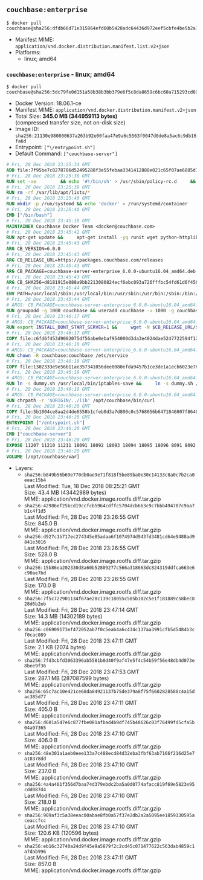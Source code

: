 ## `couchbase:enterprise`

```console
$ docker pull couchbase@sha256:dfdb66d71e315864efd60b5428adc64436d972eef5cbfe4be5b2a123d1b93bc5
```

-	Manifest MIME: `application/vnd.docker.distribution.manifest.list.v2+json`
-	Platforms:
	-	linux; amd64

### `couchbase:enterprise` - linux; amd64

```console
$ docker pull couchbase@sha256:5dc79fe0d151a58b38b3bb379e6f5c8da8659c6bc60a715293cd6995aa77b36e
```

-	Docker Version: 18.06.1-ce
-	Manifest MIME: `application/vnd.docker.distribution.manifest.v2+json`
-	Total Size: **345.0 MB (344959113 bytes)**  
	(compressed transfer size, not on-disk size)
-	Image ID: `sha256:21130e980800637a263b92e00faa47e9a6c5563f0047d0de8a5ac6c9db16fa6d`
-	Entrypoint: `["\/entrypoint.sh"]`
-	Default Command: `["couchbase-server"]`

```dockerfile
# Fri, 28 Dec 2018 23:25:34 GMT
ADD file:7f95be7c8278786d52495288f3e55febaa3341412888e021c65f07ae6885d1ff in / 
# Fri, 28 Dec 2018 23:25:38 GMT
RUN set -xe 		&& echo '#!/bin/sh' > /usr/sbin/policy-rc.d 	&& echo 'exit 101' >> /usr/sbin/policy-rc.d 	&& chmod +x /usr/sbin/policy-rc.d 		&& dpkg-divert --local --rename --add /sbin/initctl 	&& cp -a /usr/sbin/policy-rc.d /sbin/initctl 	&& sed -i 's/^exit.*/exit 0/' /sbin/initctl 		&& echo 'force-unsafe-io' > /etc/dpkg/dpkg.cfg.d/docker-apt-speedup 		&& echo 'DPkg::Post-Invoke { "rm -f /var/cache/apt/archives/*.deb /var/cache/apt/archives/partial/*.deb /var/cache/apt/*.bin || true"; };' > /etc/apt/apt.conf.d/docker-clean 	&& echo 'APT::Update::Post-Invoke { "rm -f /var/cache/apt/archives/*.deb /var/cache/apt/archives/partial/*.deb /var/cache/apt/*.bin || true"; };' >> /etc/apt/apt.conf.d/docker-clean 	&& echo 'Dir::Cache::pkgcache ""; Dir::Cache::srcpkgcache "";' >> /etc/apt/apt.conf.d/docker-clean 		&& echo 'Acquire::Languages "none";' > /etc/apt/apt.conf.d/docker-no-languages 		&& echo 'Acquire::GzipIndexes "true"; Acquire::CompressionTypes::Order:: "gz";' > /etc/apt/apt.conf.d/docker-gzip-indexes 		&& echo 'Apt::AutoRemove::SuggestsImportant "false";' > /etc/apt/apt.conf.d/docker-autoremove-suggests
# Fri, 28 Dec 2018 23:25:39 GMT
RUN rm -rf /var/lib/apt/lists/*
# Fri, 28 Dec 2018 23:25:40 GMT
RUN mkdir -p /run/systemd && echo 'docker' > /run/systemd/container
# Fri, 28 Dec 2018 23:25:40 GMT
CMD ["/bin/bash"]
# Fri, 28 Dec 2018 23:45:18 GMT
MAINTAINER Couchbase Docker Team <docker@couchbase.com>
# Fri, 28 Dec 2018 23:45:42 GMT
RUN apt-get update &&     apt-get install -yq runit wget python-httplib2 chrpath tzdata     lsof lshw sysstat net-tools numactl  &&     apt-get autoremove && apt-get clean &&     rm -rf /var/lib/apt/lists/* /tmp/* /var/tmp/*
# Fri, 28 Dec 2018 23:45:43 GMT
ARG CB_VERSION=6.0.0
# Fri, 28 Dec 2018 23:45:43 GMT
ARG CB_RELEASE_URL=https://packages.couchbase.com/releases
# Fri, 28 Dec 2018 23:45:43 GMT
ARG CB_PACKAGE=couchbase-server-enterprise_6.0.0-ubuntu16.04_amd64.deb
# Fri, 28 Dec 2018 23:45:43 GMT
ARG CB_SHA256=d8181915e088a9bb2213080824ecf6ebc093a726fffbc54fd61d6f456781f686
# Fri, 28 Dec 2018 23:45:44 GMT
ENV PATH=/usr/local/sbin:/usr/local/bin:/usr/sbin:/usr/bin:/sbin:/bin:/opt/couchbase/bin:/opt/couchbase/bin/tools:/opt/couchbase/bin/install
# Fri, 28 Dec 2018 23:45:44 GMT
# ARGS: CB_PACKAGE=couchbase-server-enterprise_6.0.0-ubuntu16.04_amd64.deb CB_RELEASE_URL=https://packages.couchbase.com/releases CB_SHA256=d8181915e088a9bb2213080824ecf6ebc093a726fffbc54fd61d6f456781f686 CB_VERSION=6.0.0
RUN groupadd -g 1000 couchbase && useradd couchbase -u 1000 -g couchbase -M
# Fri, 28 Dec 2018 23:46:17 GMT
# ARGS: CB_PACKAGE=couchbase-server-enterprise_6.0.0-ubuntu16.04_amd64.deb CB_RELEASE_URL=https://packages.couchbase.com/releases CB_SHA256=d8181915e088a9bb2213080824ecf6ebc093a726fffbc54fd61d6f456781f686 CB_VERSION=6.0.0
RUN export INSTALL_DONT_START_SERVER=1 &&     wget -N $CB_RELEASE_URL/$CB_VERSION/$CB_PACKAGE &&     echo "$CB_SHA256  $CB_PACKAGE" | sha256sum -c - &&     dpkg -i ./$CB_PACKAGE && rm -f ./$CB_PACKAGE
# Fri, 28 Dec 2018 23:46:17 GMT
COPY file:c6fd6f453d9002075df56abe0ebaf954000d3da3e4024dae5247722594f1295f in /etc/service/couchbase-server/run 
# Fri, 28 Dec 2018 23:46:18 GMT
# ARGS: CB_PACKAGE=couchbase-server-enterprise_6.0.0-ubuntu16.04_amd64.deb CB_RELEASE_URL=https://packages.couchbase.com/releases CB_SHA256=d8181915e088a9bb2213080824ecf6ebc093a726fffbc54fd61d6f456781f686 CB_VERSION=6.0.0
RUN chown -R couchbase:couchbase /etc/service
# Fri, 28 Dec 2018 23:46:18 GMT
COPY file:1302333e9e56b11ae357341056dee0080efda9457b1ce3de1a1ecb6023e760ae in /usr/local/bin/ 
# Fri, 28 Dec 2018 23:46:19 GMT
# ARGS: CB_PACKAGE=couchbase-server-enterprise_6.0.0-ubuntu16.04_amd64.deb CB_RELEASE_URL=https://packages.couchbase.com/releases CB_SHA256=d8181915e088a9bb2213080824ecf6ebc093a726fffbc54fd61d6f456781f686 CB_VERSION=6.0.0
RUN ln -s dummy.sh /usr/local/bin/iptables-save &&     ln -s dummy.sh /usr/local/bin/lvdisplay &&     ln -s dummy.sh /usr/local/bin/vgdisplay &&     ln -s dummy.sh /usr/local/bin/pvdisplay
# Fri, 28 Dec 2018 23:46:19 GMT
# ARGS: CB_PACKAGE=couchbase-server-enterprise_6.0.0-ubuntu16.04_amd64.deb CB_RELEASE_URL=https://packages.couchbase.com/releases CB_SHA256=d8181915e088a9bb2213080824ecf6ebc093a726fffbc54fd61d6f456781f686 CB_VERSION=6.0.0
RUN chrpath -r '$ORIGIN/../lib' /opt/couchbase/bin/curl
# Fri, 28 Dec 2018 23:46:20 GMT
COPY file:5b1804ce8aa2d4de6558b1cfeb0d3a7d800c0c5768056b6471846007f864830e in / 
# Fri, 28 Dec 2018 23:46:20 GMT
ENTRYPOINT ["/entrypoint.sh"]
# Fri, 28 Dec 2018 23:46:20 GMT
CMD ["couchbase-server"]
# Fri, 28 Dec 2018 23:46:20 GMT
EXPOSE 11207 11210 11211 18091 18092 18093 18094 18095 18096 8091 8092 8093 8094 8095 8096
# Fri, 28 Dec 2018 23:46:20 GMT
VOLUME [/opt/couchbase/var]
```

-	Layers:
	-	`sha256:b849b56b69e770db0ae9e71f818f5be89ba0e30c14133c8a0c7b2ca0eeac15b4`  
		Last Modified: Tue, 18 Dec 2018 08:25:21 GMT  
		Size: 43.4 MB (43442989 bytes)  
		MIME: application/vnd.docker.image.rootfs.diff.tar.gzip
	-	`sha256:42986ef25bcd19ccfcb5964cdffc5704dcb663c9c7bbb494707c9aa7b1c4f1d5`  
		Last Modified: Fri, 28 Dec 2018 23:26:55 GMT  
		Size: 845.0 B  
		MIME: application/vnd.docker.image.rootfs.diff.tar.gzip
	-	`sha256:d927c1b717ec274345e85adaa6f1074974d943fd3481cd64e9488ad9841e3016`  
		Last Modified: Fri, 28 Dec 2018 23:26:55 GMT  
		Size: 528.0 B  
		MIME: application/vnd.docker.image.rootfs.diff.tar.gzip
	-	`sha256:15b86ea202330d8a60b52809277c566a318663dc824319ddfca663e6c90ae7bd`  
		Last Modified: Fri, 28 Dec 2018 23:26:55 GMT  
		Size: 170.0 B  
		MIME: application/vnd.docker.image.rootfs.diff.tar.gzip
	-	`sha256:7f5c722901134f67ae28c139c18055c585b102c5e1f181889c58bec828d6b2eb`  
		Last Modified: Fri, 28 Dec 2018 23:47:14 GMT  
		Size: 14.3 MB (14302189 bytes)  
		MIME: application/vnd.docker.image.rootfs.diff.tar.gzip
	-	`sha256:c06909173ef472052ab7f0c5eab4a6c434c137aa3991cfb5d5484b3cf0cac089`  
		Last Modified: Fri, 28 Dec 2018 23:47:11 GMT  
		Size: 2.1 KB (2074 bytes)  
		MIME: application/vnd.docker.image.rootfs.diff.tar.gzip
	-	`sha256:7fd3cbfd3063396ab5581b0d40f9af47e5f4c54b59f56e48db4d073e8bee9f36`  
		Last Modified: Fri, 28 Dec 2018 23:47:53 GMT  
		Size: 287.1 MB (287087599 bytes)  
		MIME: application/vnd.docker.image.rootfs.diff.tar.gzip
	-	`sha256:65c7ac10e421ce68da84921137b75de379a8f75f6602828588c4a15dac385d77`  
		Last Modified: Fri, 28 Dec 2018 23:47:11 GMT  
		Size: 405.0 B  
		MIME: application/vnd.docker.image.rootfs.diff.tar.gzip
	-	`sha256:d601a547e6c877fbe081afbad4b9df745b48626c03f76499fd5cfa5b04a97365`  
		Last Modified: Fri, 28 Dec 2018 23:47:10 GMT  
		Size: 406.0 B  
		MIME: application/vnd.docker.image.rootfs.diff.tar.gzip
	-	`sha256:48e301a1aeb0eee133a7c488ecd84d32eba3fbf63ab7166f216d25e7a18378dd`  
		Last Modified: Fri, 28 Dec 2018 23:47:10 GMT  
		Size: 237.0 B  
		MIME: application/vnd.docker.image.rootfs.diff.tar.gzip
	-	`sha256:4a4a401f356d7baa74d379ebdc2ba5a0d0774afacc819f69e5823e95cdd087d4`  
		Last Modified: Fri, 28 Dec 2018 23:47:10 GMT  
		Size: 218.0 B  
		MIME: application/vnd.docker.image.rootfs.diff.tar.gzip
	-	`sha256:909af3c5a38eeac00abae8fb0a57f37e2db2a2a5095ee1859130595aceaccfcc`  
		Last Modified: Fri, 28 Dec 2018 23:47:10 GMT  
		Size: 120.6 KB (120596 bytes)  
		MIME: application/vnd.docker.image.rootfs.diff.tar.gzip
	-	`sha256:eb16c32740a24d9f45e9a5879f2c2cd45c071477622c563dab4859c1a7dab996`  
		Last Modified: Fri, 28 Dec 2018 23:47:11 GMT  
		Size: 857.0 B  
		MIME: application/vnd.docker.image.rootfs.diff.tar.gzip
